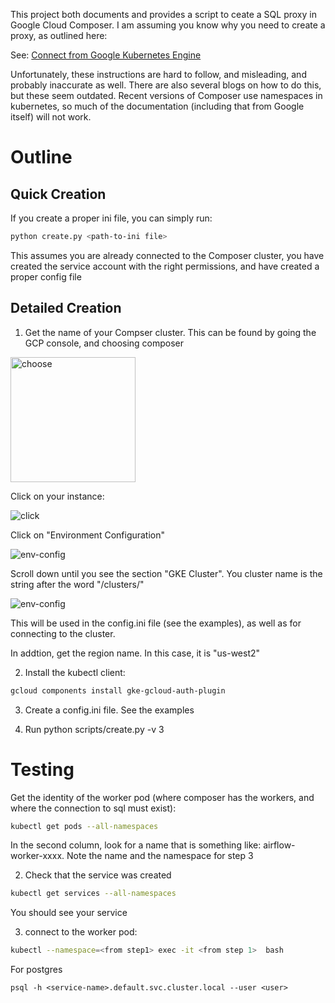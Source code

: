 This project both documents and provides a script to ceate a SQL proxy in Google Cloud Composer.  I am assuming you know why you need to create a proxy, as outlined here:

See: [Connect from Google Kubernetes Engine ](https://cloud.google.com/sql/docs/postgres/connect-kubernetes-engine)

Unfortunately, these instructions are hard to follow, and misleading, and probably inaccurate as well. There are also several blogs on how to do this, but these
seem outdated. Recent versions of Composer use namespaces in kubernetes, so much of the documentation (including that from Google itself) will not work.

Outline
=======

Quick Creation
-------------

If you create a proper ini file, you can simply run:

```bash
python create.py <path-to-ini file>

```

This assumes you are already connected to the Composer cluster, you have created the service account with the right permissions, and 
have created a proper config file

Detailed Creation
----------------

1. Get the name of your Compser cluster. This can be found by going the GCP console, and choosing composer

<img src="https://github.com/paulhtremblay/Google-Cloud-SQL-Composer-Proxy/blob/development/images/choose_composer.jpg?raw=true" alt="choose" width="200"/>

Click on your instance:

<img src="https://github.com/paulhtremblay/Google-Cloud-SQL-Composer-Proxy/blob/development/images/click_composer.jpg?raw=true" alt="click"/>

Click on "Environment Configuration"

<img src="https://github.com/paulhtremblay/Google-Cloud-SQL-Composer-Proxy/blob/development/images/choose_env_config.jpg?raw=true" alt="env-config"/>

Scroll down until you see the section "GKE Cluster". You cluster name is the string after the word "/clusters/"

<img src="https://github.com/paulhtremblay/Google-Cloud-SQL-Composer-Proxy/blob/development/images/composer_cluster_name.jpg?raw=true" alt="env-config"/>

This will be used in the config.ini file (see the examples), as well as for connecting to the cluster.

In addtion, get the region name. In this case, it is "us-west2"

2. Install the kubectl client:
``` bash
gcloud components install gke-gcloud-auth-plugin
```

3. Create a config.ini file. See the examples

4. Run python scripts/create.py <path to config> -v 3



Testing
=======

Get the identity of the worker pod (where composer has the workers, and where the connection to sql must exist):

```bash
kubectl get pods --all-namespaces
```

In the second column, look for a  name that is something like:  airflow-worker-xxxx. Note the name and the namespace for step 3


2. Check that the service was created 

```bash
kubectl get services --all-namespaces
```

You should see your service

3. connect to the worker pod: 

```bash
kubectl --namespace=<from step1> exec -it <from step 1>  bash

```

For postgres

```
psql -h <service-name>.default.svc.cluster.local --user <user> 
```

